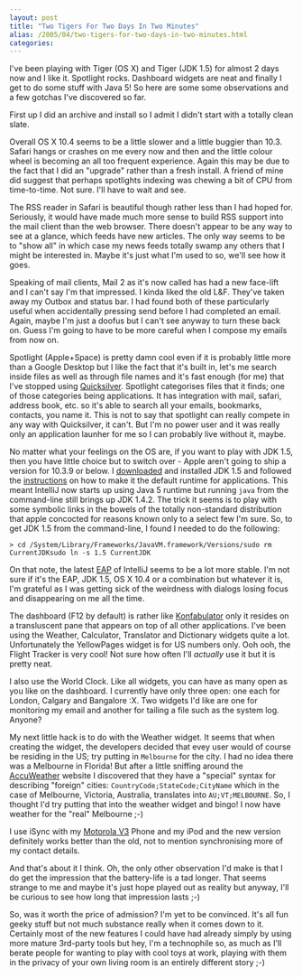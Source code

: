 ```yaml
---
layout: post
title: "Two Tigers For Two Days In Two Minutes"
alias: /2005/04/two-tigers-for-two-days-in-two-minutes.html
categories:
---
```

I've been playing with Tiger (OS X) and Tiger (JDK 1.5) for almost 2 days now and I like it. Spotlight rocks. Dashboard widgets are neat and finally I get to do some stuff with Java 5! So here are some some observations and a few gotchas I've discovered so far.

First up I did an archive and install so I admit I didn't start with a totally clean slate.

Overall OS X 10.4 seems to be a little slower and a little buggier than 10.3. Safari hangs or crashes on me every now and then and the little colour wheel is becoming an all too frequent experience. Again this may be due to the fact that I did an "upgrade" rather than a fresh install. A friend of mine did suggest that perhaps spotlights indexing was chewing a bit of CPU from time-to-time. Not sure. I'll have to wait and see.

The RSS reader in Safari is beautiful though rather less than I had hoped for. Seriously, it would have made much more sense to build RSS support into the mail client than the web browser. There doesn't appear to be any way to see at a glance, which feeds have new articles. The only way seems to be to "show all" in which case my news feeds totally swamp any others that I might be interested in. Maybe it's just what I'm used to so, we'll see how it goes.

Speaking of mail clients, Mail 2 as it's now called has had a new face-lift and I can't say I'm that impressed. I kinda liked the old L&F. They've taken away my Outbox and status bar. I had found both of these particularly useful when accidentally pressing send before I had completed an email. Again, maybe I'm just a doofus but I can't see anyway to turn these back on. Guess I'm going to have to be more careful when I compose my emails from now on.

Spotlight (Apple+Space) is pretty damn cool even if it is probably little more than a Google Desktop but I like the fact that it's built in, let's me search inside files as well as through file names and it's fast enough (for me) that I've stopped using [Quicksilver](http://quicksilver.blacktree.com). Spotlight categorises files that it finds; one of those categories being applications. It has integration with mail, safari, address book, etc. so it's able to search all your emails, bookmarks, contacts, you name it. This is not to say that spotlight can really compete in any way with Quicksilver, it can't. But I'm no power user and it was really only an application launher for me so I can probably live without it, maybe.

No matter what your feelings on the OS are, if you want to play with JDK 1.5, then you have little choice but to switch over - Apple aren't going to ship a version for 10.3.9 or below. I [downloaded](http://www.apple.com/support/downloads/java2se50release1.html) and installed JDK 1.5 and followed the [instructions](http://docs.info.apple.com/article.html?artnum=301073) on how to make it the default runtime for applications. This meant IntelliJ now starts up using Java 5 runtime but running `java` from the command-line still brings up JDK 1.4.2. The trick it seems is to play with some symbolic links in the bowels of the totally non-standard distribution that apple concocted for reasons known only to a select few I'm sure. So, to get JDK 1.5 from the command-line, I found I needed to do the following:

``` console
> cd /System/Library/Frameworks/JavaVM.framework/Versions/sudo rm CurrentJDKsudo ln -s 1.5 CurrentJDK
```

On that note, the latest [EAP](http://www.intellij.net.eap) of IntelliJ seems to be a lot more stable. I'm not sure if it's the EAP, JDK 1.5, OS X 10.4 or a combination but whatever it is, I'm grateful as I was getting sick of the weirdness with dialogs losing focus and disappearing on me all the time.

The dashboard (F12 by default) is rather like [Konfabulator](http://www.konfabulator.com/) only it resides on a transluscent pane that appears on top of all other applications. I've been using the Weather, Calculator, Translator and Dictionary widgets quite a lot. Unfortunately the YellowPages widget is for US numbers only. Ooh ooh, the Flight Tracker is very cool! Not sure how often I'll _actually_ use it but it is pretty neat.

I also use the World Clock. Like all widgets, you can have as many open as you like on the dashboard. I currently have only three open: one each for London, Calgary and Bangalore :X. Two widgets I'd like are one for monitoring my email and another for tailing a file such as the system log. Anyone?

My next little hack is to do with the Weather widget. It seems that when creating the widget, the developers decided that evey user would of course be residing in the US; try putting in `Melbourne` for the city. I had no idea there was a Melbourne in Florida! But after a little sniffing around the [AccuWeather](http://www.accuweather.com) website I discovered that they have a "special" syntax for describing "foreign" cities: `CountryCode;StateCode;CityName` which in the case of Melbourne, Victoria, Australia, translates into `AU;VT;MELBOURNE`. So, I thought I'd try putting that into the weather widget and bingo! I now have weather for the "real" Melbourne ;-)

I use iSync with my [Motorola V3](http://au.motorola.com/pcs/v3/) Phone and my iPod and the new version definitely works better than the old, not to mention synchronising more of my contact details.

And that's about it I think. Oh, the only other observation I'd make is that I do get the impression that the battery-life is a tad longer. That seems strange to me and maybe it's just hope played out as reality but anyway, I'll be curious to see how long that impression lasts ;-)

So, was it worth the price of admission? I'm yet to be convinced. It's all fun geeky stuff but not much substance really when it comes down to it. Certainly most of the new features I could have had already simply by using more mature 3rd-party tools but hey, I'm a technophile so, as much as I'll berate people for wanting to play with cool toys at work, playing with them in the privacy of your own living room is an entirely different story ;-)
